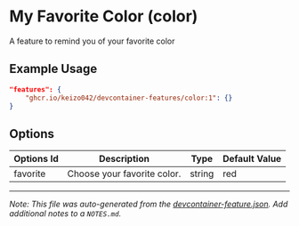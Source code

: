 
# My Favorite Color (color)

A feature to remind you of your favorite color

## Example Usage

```json
"features": {
    "ghcr.io/keizo042/devcontainer-features/color:1": {}
}
```

## Options

| Options Id | Description | Type | Default Value |
|-----|-----|-----|-----|
| favorite | Choose your favorite color. | string | red |



---

_Note: This file was auto-generated from the [devcontainer-feature.json](https://github.com/keizo042/devcontainer-features/blob/main/src/color/devcontainer-feature.json).  Add additional notes to a `NOTES.md`._

